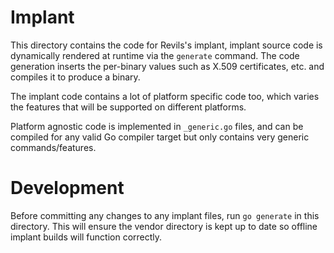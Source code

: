 Implant
=======

This directory contains the code for Revils's implant, implant source code is dynamically
rendered at runtime via the `generate` command. The code generation inserts the per-binary
values such as X.509 certificates, etc. and compiles it to produce a binary.

The implant code contains a lot of platform specific code too, which varies the features
that will be supported on different platforms.

Platform agnostic code is implemented in `_generic.go` files, and can be compiled for any
valid Go compiler target but only contains very generic commands/features.

Development
===========

Before committing any changes to any implant files, run `go generate` in this directory. This
will ensure the vendor directory is kept up to date so offline implant builds will function
correctly.
